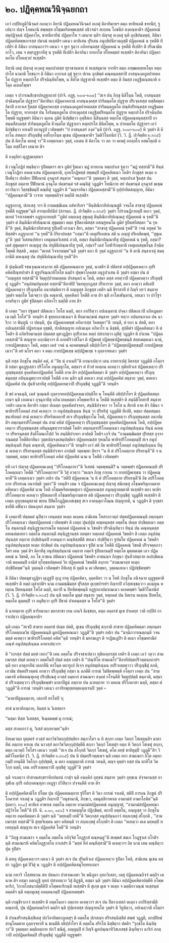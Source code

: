 <h1>๒๐. ปฎิคฺคหณวินิจฺฉยกถา</h1>
<p> เอวํ  กปฺปิยภูมิวินิจฺฉยํ กเถตฺวา อิทานิ ปฎิคฺคหณวินิจฺฉยํ กเถตุํ ติอาทิมาหฯ ตตฺถ ขาทิยเตติ ขาทนียํ, ฐเปตฺวา ปญฺจ โภชนานิ สพฺพสฺส อโชฺฌหริตพฺพเสฺสตํ อธิวจนํฯ สเทฺทน โภชนียํ  สงฺคณฺหาติฯ ปฎิคฺคหณํ สมฺปฎิจฺฉนํ ปฎิคฺคาโห, ขาทนียาทีนํ ปฎิคฺคาโห ฯ เตนาห นฺติฯ ปญฺจสุ อเงฺคสุ นฺติ อุกฺขิปนมตฺตํ, อิมินา ปฎิคฺคหิตพฺพภารสฺส ปมาณํ ทเสฺสติฯ เตเนว ตาทิเสน ปุริเสน อนุกฺขิปนียวตฺถุสฺมิํ ปฎิคฺคหณํ น รุหตีติ ทีเปติฯ ติ อิมินา อาสนฺนภาวํฯ เตเนว จ ทูเร ฐตฺวา อภิหรนฺตสฺส ปฎิคฺคหณํ น รุหตีติ ทีเปติฯ ติ ปริณามิตภาโว, เตน จ ตตฺรฎฺฐกาทีสุ น รุหตีติ ทีเปติฯ ติอาทินา ทายกโต ปโยคตฺตยํ ทเสฺสติฯ ติอาทินา ปฎิคฺคาหกโต ปโยคทฺวยํ ทเสฺสติฯ</p>


<p>อิทานิ เตสุ ปญฺจสุ อเงฺคสุ หตฺถปาสสฺส ทุราชานตาย ตํ ทเสฺสตุมาห จฺจาทิฯ ตตฺถ อฑฺฒเตยฺยหโตฺถ หตฺถปาโส นามาติ โยชนาฯ ติ อิมินา อากาเส อุชุํ ฐตฺวา ปเรน อุกฺขิตฺตํ คณฺหนฺตสฺสาปิ อาสนฺนงฺคภูตปาทตลโต ปฎฺฐาย หตฺถปาโส ปริจฺฉินฺทิตโพฺพ, น สีสโต ปฎฺฐายาติ ทเสฺสติฯ ตตฺถ ติ อิมสฺส เหฎฺฐิมเนฺตนาติ อโตฺถ คเหตโพฺพฯ</p>


<p>เอตฺถ จ ปวารณสิกฺขาปทฎฺฐกถายํ (ปาจิ. อฎฺฐ. ๒๓๘-๒๓๙) ‘‘สเจ ปน ภิกฺขุ นิสิโนฺน โหติ, อาสนฺนสฺส ปจฺฉิมนฺตโต ปฎฺฐายา’’ติอาทินา ปฎิคฺคาหกานํ อาสนฺนงฺคสฺส ปาริมนฺตโต ปฎฺฐาย ปริเจฺฉทสฺส ทสฺสิตตฺตา อิธาปิ อากาเส ฐิตสฺส ปฎิคฺคาหกสฺส อาสนฺนงฺคภูตปาทตลสฺส ปาริมนฺตภูตโต ปณฺหิปริยนฺตสฺส เหฎฺฐิมตลโต ปฎฺฐาย, ทายกสฺส ปน โอริมนฺตภูตโต ปาทงฺคุลสฺส เหฎฺฐิมปริยนฺตโต ปฎฺฐาย หตฺถปาโส  ปริจฺฉินฺทิตโพฺพติ ทฎฺฐพฺพํฯ อิมินาว นเยน ภูมิยํ นิปชฺชิตฺวา อุสฺสีสเก นิสินฺนสฺส หตฺถโต ปฎิคฺคณฺหนฺตสฺสาปิ อาสนฺนสีสงฺคสฺส ปาริมนฺตภูตโต คีวนฺตโต ปฎฺฐาเยว หตฺถปาโส มินิตโพฺพ, น ปาทตลโต ปฎฺฐายฯ เอวํ นิปชฺชิตฺวา ทาเนปิ ยถานุรูปํ เวทิตพฺพํฯ ‘‘ยํ อาสนฺนตรํ องฺค’’นฺติ (ปาจิ. อฎฺฐ. ๒๓๘-๒๓๙) หิ  วุตฺตํฯ ติ คิลาโน สหตฺถา ปริภุญฺชิตุํ อสโกฺกโนฺต มุเขน ปฎิคฺคณฺหาติฯ วิมติวิโนทนิยํ (วิ. วิ. ฎี. ปาจิตฺติย ๒.๒๖๕) ปน ติ คิลาโน คเหตุํ วา’’ติ เอตฺตกเมว วุตฺตํ, เอเตน ติ คิลาโน วา อถ วา คเหตุํ อกลฺลโก อสมโตฺถติ อโตฺถ ทสฺสิโตฯ เตนาห ติฯ</p>


<p> ติ องฺคุลิยา ผุฎฺฐมเตฺตนฯ</p>


<p>ติ เวณุโกฎิยํ พนฺธิตฺวา ฐปิตตฺตาฯ สเจ ภูมิยํ ฐิตเมว ฆฎํ ทายเกน หตฺถปาเส ฐตฺวา ‘‘ฆฎํ ทสฺสามี’’ติ ทินฺนํ เวณุโกฎิยา คหณวเสน ปฎิคฺคณฺหาติ, อุภยโกฎิพทฺธํ สพฺพมฺปิ ปฎิคฺคหิตเมว โหติฯ ภิกฺขุสฺส หเตฺถ อปีเฬตฺวา ปกติยา ปีฬิยมานํ อุจฺฉุรสํ สนฺธาย ‘‘คณฺหถา’’ติ วุตฺตตฺตา ติ วุตฺตํ, หตฺถปาเส ฐิตสฺส ปน ภิกฺขุสฺส อตฺถาย ปีฬิยมานํ อุจฺฉุโต ปคฺฆรนฺตํ รสํ คณฺหิตุํ วฎฺฎติฯ โทณิกาย สยํ ปคฺฆรนฺตํ อุจฺฉุรสํ มเชฺฌ อาวริตฺวา วิสฺสชฺชิตมฺปิ คณฺหิตุํ วฎฺฎติฯ ติ ‘‘มญฺจาทินา ปฎิคฺคเหสฺสามี’’ติ อุปฺปาทิตสญฺญาย, อิมินา ‘‘ปฎิคฺคณฺหามี’’ติ วาจาย วตฺตพฺพกิจฺจํ นตฺถีติ ทเสฺสติฯ</p>


<p>   อฎฺฐกถาสุ, ปเทเสสุ วาฯ ติ ถามมชฺฌิเมน อสํหาริเยฯ ‘‘ตินฺติณิกาทิปเณฺณสูติ วจนโต สาขาสุ ปฎิคฺคหณํ รุหตีติ ทฎฺฐพฺพ’’นฺติ สารตฺถทีปนิยํ (สารตฺถ. ฎี. ปาจิตฺติย ๓.๒๖๕) วุตฺตํฯ โปราณฎีกายมฺปิ ตเถว วุตฺตํ, ตเทตํ วิจาเรตพฺพํฯ อฎฺฐกถายญฺหิ ‘‘ภูมิยํ อตฺถเตสุ สุขุเมสุ ตินฺติณิกาทิปเณฺณสุ ปฎิคฺคหณํ น รุหตี’’ติ วุตฺตํฯ ตํ ตินฺติณิกาทิปณฺณานํ สุขุมตฺตา ตตฺถ ฐปิตอามิสสฺส อสณฺฐหนโต ภูมิยํ ฐปิตสทิสตฺตา ‘‘น รุหตี’’ติ วุตฺตํ, ตินฺติณิกาทิสาขาสุ ฐปิเตปิ เอวเมว สิยา, ตสฺมา ‘‘สาขาสุ ปฎิคฺคหณํ รุหตี’’ติ วจนํ อยุตฺตํ วิย ทิสฺสติฯ อฎฺฐกถายํ ‘‘น รุหตี’’ติ กิริยาปทสฺส ‘‘กสฺมา’’ติ เหตุปริเยสเน สติ น อญฺญํ ปริเยสิตพฺพํ, ‘‘สุขุเมสู’’ติ วุตฺตํ วิเสสนปทํเยว เหตุมนฺตวิเสสนํ ภวติ, ตสฺมา ตินฺติณิกปณฺณาทีสุ ปฎิคฺคหณํ น รุหติ, กสฺมา? เตสํ สุขุมตฺตาฯ อเญฺญสุ ปน ปทุมินีปณฺณาทีสุ รุหติ, กสฺมา? เตสํ โอฬาริกตฺตาติ เหตุผลสมฺพโนฺธ อิจฺฉิตโพฺพติ ทิสฺสติ , ตสฺมา ‘‘ตเทตํ วิจาเรตพฺพ’’นฺติ วุตฺตํฯ ตถา หิ วุตฺตํ อฎฺฐกถายํ ‘‘น หิ ตานิ สนฺธาเรตุํ สมตฺถานีติ มหเนฺตสุ ปน ปทุมินีปณฺณาทีสุ รุหตี’’ติฯ</p>


<p> ติ ปุญฺฉิเตปิ รชนจุณฺณาสงฺกาย สติ ปฎิคฺคหณตฺถาย วุตฺตํ, นาสติฯ ติ ปติตรชํ อปฺปฎิคฺคเหตฺวา อุปริ คหิตปิณฺฑปาตํฯ ติ ทุรูปจิณฺณาทิโทโส นตฺถิฯ ปุพฺพาโภคสฺส อนุรูปวเสน ติ วุตฺตํฯ ยสฺมา ปน ตํ ‘‘อญฺญสฺส ทสฺสามี’’ติ จิตฺตุปฺปาทมเตฺตน ปรสนฺตกํ น โหติ, ตสฺมา ตสฺส อทตฺวาปิ ปฎิคฺคเหตฺวา ปริภุญฺชิตุํ วฎฺฎติฯ ‘‘อนุปสมฺปนฺนสฺส ทสฺสามี’’ติอาทิปิ วินยทุกฺกฎสฺส ปริหาราย  วุตฺตํ, ตถา อกตฺวา คหิเตปิ ปฎิคฺคเหตฺวา ปริภุญฺชโต อนาปตฺติเยวฯ ติ อญฺญสฺส ภิกฺขุสฺส เทติฯ นฺติ ขีรรสาทิํ ยํ กิญฺจิ ทฺรวํ สนฺธาย วุตฺตํฯ หตฺถโต โมเจตฺวา ปุน คณฺหาติ, อุคฺคหิตกํ โหตีติ อาห ติฯ นฺติ อาโลเฬนฺตานํ, อยเมว วา ปาโฐฯ อาหริตฺวา ภูมิยํ ฐปิตตฺตา อภิหาโร นตฺถีติ อาห ติฯ</p>


<p> ติ เอตฺถ ‘‘ยถา ปฐมตรํ ปติตเถเว โทโส นตฺถิ, ตถา อากิริตฺวา อปเนนฺตานํ ปจฺฉา ปติตเถเวปิ อภิหฎตฺตา เนวตฺถิ โทโส’’ติ วทนฺติฯ ติ ขุทฺทกภาชเนนฯ ติ ทียมานกฺขณํ สนฺธาย วุตฺตํฯ ทตฺวา อปนยนกาเล ปน ฉาริกา วา พินฺทูนิ วา ปตนฺติ, ปุน ปฎิคฺคเหตพฺพํ อภิหารสฺส วิคตตฺตา’’ติ วทนฺติ, ตํ ยถา น ปตติ, ตถา อปเนสฺสามีติ ปฎิหรเนฺต ยุชฺชติ, ปกติสญฺญาย อปเนเนฺต อภิหาโร น ฉิชฺชติ, สุปติตํฯ ปฎิคฺคหิตเมว หิ ตํ โหติฯ ติ อภิหริยมานสฺส ปตฺตสฺส มุขวฎฺฎิยา อุปริภาเค หตฺถํ ปสาเรตฺวา ผุสิตุํ วฎฺฎติฯ ติ ปาเทน ‘‘ปฎิคฺคเหสฺสามี’’ติ สญฺญาย อกฺกมิตฺวาฯ ติ อภยคิริวาสิโนฯ ติ ปฎิพทฺธํ ปฎิพทฺธปฎิพทฺธนฺติ สทฺทมตฺตเมว นานํ, กายปฎิพทฺธเมว โหติ, ตสฺมา เตสํ วจนํ น คเหตพฺพนฺติ อธิปฺปาโยฯ ติ ‘‘ปฎิพทฺธปฎิพทฺธมฺปิ กายปฎิพทฺธเมวา’’ติ อยํ นโยฯ ตถา จ ตตฺถ กายปฎิพเทฺธ ตปฺปฎิพเทฺธ จ ถุลฺลจฺจยเมว วุตฺตํฯ</p>


<p>นฺติ ยสฺส ภิกฺขุโน สนฺติกํ คตํ, ตํ ‘‘อิธ นํ อาเนหี’’ติ อาณาเปตฺวา  เตน อาหราเปตุํ อิตรสฺส วฎฺฎตีติ อโตฺถฯ ติ ยสฺมา มูลฎฺฐเสฺสว  ปริโภโค อนุญฺญาโต, ตสฺมาฯ ตํ ทิวสํ หเตฺถน คเหตฺวา ทุติยทิวเส ปฎิคฺคเหตฺวา ปริภุญฺชนฺตสฺส อุคฺคหิตกปฎิคฺคหิตํ โหตีติ อาห ติฯ อปฺปฎิคฺคหิตตฺตา ติ วุตฺตํฯ อปฺปฎิคฺคเหตฺวา ปริภุญฺชนฺตสฺส อทินฺนมุขทฺวาราปตฺติ โหตีติ อาห นฺติฯ นฺติ ตทเหว สามํ อปฺปฎิคฺคหิตํ สนฺธาย วุตฺตํ, ตทเหว ปฎิคฺคหิตํ ปน ปุนทิวสาทีสุ อปฺปฎิคฺคเหตฺวาปิ ปริภุญฺชิตุํ วฎฺฎตี’’ติ วทนฺติฯ</p>


<p> ติ ขยํ คจฺฉนฺติ, เตสํ จุเณฺณหิ ถุลฺลจฺจยอปฺปฎิคฺคหณาปตฺติโย น โหนฺตีติ อธิปฺปาโยฯ ติ ปฎิคฺคหิตสตฺถเกนฯ นฺติ เอเตเนว อุจฺฉุอาทีสุ อภินวลคฺคตฺตา อโพฺพหาริกํ น โหตีติ ทเสฺสติฯ ติ สนฺนิธิโทสาทิํ สนฺธาย วทติฯ เตนาห ติอาทิฯ กสฺมา ปเนตฺถ อุคฺคหิตปจฺจยา, สนฺนิธิปจฺจยา วา โทโส น สิยาติ อาห ติฯ อิมินา จ พาหิรปริโภคตฺถํ สามํ คเหตฺวา วา อนุปสมฺปเนฺนน ทินฺนํ วา ปริหริตุํ วฎฺฎตีติ ทีเปติ, ตสฺมา ปตฺตสมฺมกฺขนาทิอตฺถํ สามํ คเหตฺวา ปริหริตเตลาทิํ สเจ ปริภุญฺชิตุกาโม โหติ, ปฎิคฺคเหตฺวา ปริภุญฺชนฺตสฺส อนาปตฺติฯ อพฺภนฺตรปริโภคตฺถํ ปน สามํ คหิตํ ปฎิคฺคเหตฺวา ปริภุญฺชนฺตสฺส อุคฺคหิตปฎิคฺคหณํ โหติ, อปฺปฎิคฺคเหตฺวา ปริภุญฺชนฺตสฺส อทินฺนมุขทฺวาราปตฺติ โหติฯ อพฺภนฺตรปริโภคตฺถเมว อนุปสมฺปเนฺนน ทินฺนํ คเหตฺวา ปริหรนฺตสฺส สิงฺคีโลณกโปฺป วิย สนฺนิธิปจฺจยา อาปตฺติ โหติฯ เกจิ ปน ‘‘ถามมชฺฌิมสฺส ปุริสสฺส อุจฺจารณมตฺตํ โหตีติอาทินา วุตฺตปญฺจงฺคสมฺปตฺติยา ปฎิคฺคหณสฺส รุหณโต พาหิรปริโภคตฺถมฺปิ สเจ อนุปสมฺปเนฺนหิ ทินฺนํ คณฺหาติ, ปฎิคฺคหิตเมวา’’ติ  วทนฺติฯ เอวํ สติ อิธ พาหิรปริโภคตฺถํ อนุปสมฺปเนฺนน ทินฺนํ คเหตฺวา ปริหรนฺตสฺส สนฺนิธิปจฺจยา อาปตฺติ วตฺตพฺพา สิยาฯ ‘‘น หิ ตํ ปริโภคตฺถาย ปริหรนฺตี’’ติ จ น วตฺตพฺพํ, ตสฺมา พาหิรปริโภคตฺถํ คหิตํ ปฎิคฺคหิตํ นาม น โหตีติ เวทิตพฺพํฯ</p>


<p>ยทิ เอวํ ปญฺจสุ ปฎิคฺคหณเงฺคสุ ‘‘ปริโภคตฺถายา’’ติ วิเสสนํ วตฺตพฺพนฺติ? น วตฺตพฺพํฯ ปฎิคฺคหณญฺหิ ปริโภคตฺถเมว โหตีติ ‘‘ปริโภคตฺถายา’’ติ วิสุํ อวตฺวา ‘‘ตเญฺจ ภิกฺขุ กาเยน วา กายปฎิพเทฺธน วา ปฎิคฺคณฺหาตี’’ติ เอตฺตกเมว วุตฺตํฯ อปเร ปน ‘‘สติปิ  ปฎิคฺคหเณ ‘น หิ ตํ ปริโภคตฺถาย ปริหรนฺตี’ติ อิธ อปริโภคตฺถาย ปริหรเณ อนาปตฺติ วุตฺตา’’ติ วทนฺติฯ เตน จ ปฎิคฺคหณเงฺคสุ ปญฺจสุ สมิเทฺธสุ อโชฺฌหริตุกามตาย คหิตเมว ปฎิคฺคหิตํ นาม โหติ อโชฺฌหริตเพฺพสุเยว ปฎิคฺคหณสฺส อนุญฺญาตตฺตาติ ทเสฺสติฯ ตถา พาหิรปริโภคตฺถาย คเหตฺวา ฐปิตเตลาทิํ อโชฺฌหริตุกามตาย สติ ปฎิคฺคเหตฺวา ปริภุญฺชิตุํ วฎฺฎตีติ ทเสฺสติฯ ติ เอตฺถ อุทุกฺขลมุสลานํ ขเยน ปิสิตโกฎฺฎิตเภสเชฺชสุ สเจ อาคนฺตุกวโณฺณ ปญฺญายติ, น วฎฺฎติฯ ติ รุกฺขสาขาทีหิ คฬิตฺวา ปตนอุทกํ สนฺธาย วุตฺตํฯ</p>


<p> ติ เอตฺถาปิ ปตฺตคตํ ฉุปิตฺวา เทนฺตสฺส หเตฺถ ลเคฺคน อามิเสน โทสาภาวตฺถํ ปตฺตปฎิคฺคหณนฺติ อพฺภนฺตรปริโภคตฺถเมว ปตฺตปฎิคฺคหณํ เวทิตพฺพํฯ ติ เอตฺถ ปุนปฺปุนํ คณฺหนฺตสฺส อตฺตโน ปเตฺต ปกฺขิตฺตเมว อตฺตโน สนฺตกนฺติ สนฺนิฎฺฐานกรณโต หตฺถคตํ ปฎิคฺคหณํ น วิชหติฯ ปริจฺฉินฺทิตฺวา ทินฺนํ ปน คณฺหนฺตสฺส คหณสมเยเยว อตฺตโน สนฺตกนฺติ สนฺนิฎฺฐานสฺส กตตฺตา  หตฺถคตํ ปฎิคฺคหณํ วิชหติฯ ติ เอตฺถ อนุปสมฺปนฺนสฺส อตฺถาย ปกฺขิปเนฺตปิ อาคนฺตฺวา คณฺหิสฺสตีติ สยเมว ปกฺขิปิตฺวา ฐปนโต ปฎิคฺคหณํ น วิชหติฯ อนุปสมฺปนฺนสฺส หเตฺถ ปกฺขิตฺตํ ปน อนุปสมฺปเนฺนเนว ฐปิตํ นาม โหตีติ ปฎิคฺคหณํ วิชหติ ปริจฺจตฺตภาวโตฯ เตน วุตฺตํ ติฯ ติอาทีสุ อนุปสมฺปนฺนานํ อตฺถาย กตฺถจิ ฐปิยมานมฺปิ หตฺถโต มุตฺตมเตฺต เอว ปฎิคฺคหณํ น วิชหติ, อถ โข ภาชเน ปติตเมว ปฎิคฺคหณํ วิชหติฯ ภาชนญฺจ ภิกฺขุนา ปุนทิวสตฺถาย อเปกฺขิตเมวาติ ตคฺคตมฺปิ อามิสํ ทุโทฺธตปตฺตคตํ วิย ปฎิคฺคหณํ วิชหตีติ สงฺกาย ‘‘สามเณรสฺส หเตฺถ ปกฺขิปิตพฺพ’’นฺติ วุตฺตนฺติ เวทิตพฺพํฯ อีทิเสสุ หิ ยุตฺติ น คเวสิตพฺพา, วุตฺตนเยเนว ปฎิปชฺชิตพฺพํฯ</p>


<p> ติ อิมินา ปตฺตมุขวฎฺฎิยา ผุเฎฺฐปิ กุเฎ ยาคุ ปฎิคฺคหิตา, อุคฺคหิตา วา น โหติ ภิกฺขุโน อนิจฺฉาย ผุฎฺฐตฺตาติ ทเสฺสติฯ ติ หตฺถํ ผุสาเปติฯ  นาม ถามมชฺฌิมสฺส ปุริสสฺส อุเกฺขปารหํฯ กิญฺจาปิ อวิสฺสเชฺชตฺวาว อเญฺญน หเตฺถน ปิทหนฺตสฺส โทโส นตฺถิ, ตถาปิ น ปิทหิตพฺพนฺติ อฎฺฐกถาปมาเณเนว คเหตพฺพํฯ วิมติวิโนทนิยํ (วิ. วิ. ฎี. ปาจิตฺติย ๒.๒๖๕) ปน   นฺติ หตฺถโต มุตฺตํ สนฺธาย วุตฺตํ, หตฺถคตํ ปน อิตเรน หเตฺถน ปิทหโต, หตฺถโต มุตฺตมฺปิ วา อผุสิตฺวา อุปริ ปิธานํ ปาเตนฺตสฺส น โทโส’’ติ วุตฺตํฯ</p>


<p> ติ ฉายตฺถาย อุปริ ธาริยมานา มหาสาขา เยน เกนจิ ฉิเชฺชยฺย, ตตฺถ ลคฺครชํ มุเข ปาเตยฺย วาติ กปฺปิยํ การาเปตฺวา ปฎิคฺคณฺหาติฯ</p>


<p>นฺติ  เอตฺถ ‘‘สเจปิ สาขาย ลคฺครชํ ปเตฺต ปตติ, สุเขน ปริภุญฺชิตุํ สกฺกาติ สาขาย ปฎิคฺคหิตตฺตา อพฺภนฺตรปริโภคตฺถเมวิธ ปฎิคฺคหณนฺติ มูลปฎิคฺคหณเมว วฎฺฎตี’’ติ วุตฺตํฯ อปเร ปน ‘‘มจฺฉิกวารณตฺถนฺติ วจนมตฺตํ คเหตฺวา พาหิรปริโภคตฺถํ คหิต’’นฺติ วทนฺติฯ ติ มหาฆเฎฯ ติ จาฎิฆเฎปิฯ ติ ตเมว อโชฺฌหรณียํ ภณฺฑํ อนุปสมฺปเนฺนน คาหาเปตฺวาฯ</p>


<p>ติ ‘‘เถรสฺส ปตฺตํ มยฺหํ เทถา’’ติ เตน อตฺตโน ปริจฺจชาเปตฺวา ทุติยเตฺถรสฺส เทติฯ ติ เอตฺถ เอวํ วตฺวา สามเณรสฺส ปตฺตํ คเหตฺวา อตฺตโนปิ ปตฺตํ ตสฺส เทติฯ ติ ‘‘ปณฺฑิโต สามเณโร’’ติอาทิปตฺตปริวตฺตนกถายํฯ นฺติ ยถา มาตุอาทีนํ เตลาทีนิ หรโนฺต ตถารูเป กิเจฺจ อนุปสมฺปเนฺนน อปริวเตฺตตฺวาว ปริภุญฺชิตุํ ลภติ, เอวมิธ ปตฺตปริวตฺตนํ อกตฺวา ปริภุญฺชิตุํ กสฺมา น ลภตีติ การณํ วีมํสิตพฺพนฺติ อโตฺถฯ เอตฺถ ปน ‘‘สามเณเรหิ คหิตตณฺฑุเลสุ ปริกฺขีเณสุ อวสฺสํ อมฺหากํ สามเณรา สงฺคหํ กโรนฺตีติ จิตฺตุปฺปตฺติ สมฺภวติ, ตสฺมา ตํ ปริวเตฺตตฺวาว ปริภุญฺชิตพฺพํฯ มาตาปิตูนํ อตฺถาย ปน ฉายตฺถาย วา คหเณ ปริโภคาสา นตฺถิ, ตสฺมา ตํ วฎฺฎตี’’ติ การณํ วทนฺติฯ เตเนว อาจริยพุทฺธทตฺตเตฺถเรนปิ วุตฺตํ –</p>


<p>
‘‘มาตาปิตูนมตฺถาย, เตลาทิํ หรโตปิ จ;  
  
สาขํ ฉายาทิอตฺถาย, อิมสฺส น วิเสสตาฯ  
</p>
  
<p>
‘‘ตสฺมา หิสฺส วิเสสสฺส, จิเนฺตตพฺพํ ตุ การณํ;  
  
ตสฺส สาลยภาวํ ตุ, วิเสสํ ตกฺกยามห’’นฺติฯ  
</p>
  
<p>อิทเมเวตฺถ   ยุตฺตตรํ อวสฺสํ ตถาวิธวิตกฺกุปฺปตฺติยา สมฺภวโตฯ น หิ สกฺกา เอตฺถ วิตกฺกํ โสเธตุนฺติฯ มาตาทีนํ อตฺถาย หรเณ ปน นาวสฺสํ ตถาวิธวิตกฺกุปฺปตฺตีติ สกฺกา วิตกฺกํ โสเธตุํฯ ยตฺถ หิ วิตกฺกํ โสเธตุํ สกฺกา, ตตฺถ เนวตฺถิ โทโสฯ เตเนว วกฺขติ ‘‘สเจ ปน สโกฺกติ วิตกฺกํ โสเธตุํ, ตโต ลทฺธํ ขาทิตุมฺปิ วฎฺฎตี’’ติฯ วิมติวิโนทนิยํ (วิ. วิ. ฎี. ปาจิตฺติย ๒.๒๖๕) ปน ติ ปตฺตปริวตฺตเนฯ นฺติ เอตฺถ ยถา สามเณรา อิโต อมฺหากมฺปิ เทนฺตีติ วิตโกฺก อุปฺปชฺชติ, น ตถา อญฺญตฺถาติ การณํ วทนฺติ, ตญฺจ ยุตฺตํฯ ยสฺส ปน ตาทิโส วิตโกฺก นตฺถิ, เตน อปริวเตฺตตฺวาปิ ภุญฺชิตุํ วฎฺฎตี’’ติ วุตฺตํฯ</p>


<p> นฺติ จาเลตฺวา ปาสาณสกฺขราทิอปนยนํ กาตุํฯ นฺติ อนคฺคิกํ อุทฺธนํ สนฺธาย วุตฺตํฯ อุทฺธเน ปจฺจมานสฺส อาลุฬเน อุปริ อปกฺกตณฺฑุลา เหฎฺฐา ปวิสิตฺวา ปจฺจนฺตีติ อาห ติฯ</p>


<p> ติ อปฺปฎิคฺคหิตามิโส ปโตฺต ปุน ปฎิคฺคหณตฺถาย ฐปิโตฯ ติ วินา การณํ จาเลติ, สติปิ การเณ ภิกฺขูนํ ปริโภคารหํ จาเลตุํ น วฎฺฎติฯ กิญฺจาปิ ‘‘อนุชานามิ, ภิกฺขเว, อมนุสฺสิกาพาเธ อามกมํสํ อามกโลหิต’’นฺติ (มหาว. ๒๖๔) ตาทิเส อาพาเธ อตฺตโน อตฺถาย อามกมํสปฎิคฺคหณํ อนุญฺญาตํ, ‘‘อามกมํสปฎิคฺคหณา ปฎิวิรโต โหตี’’ติ (ที. นิ. ๑.๑๐, ๑๙๔) จ สามญฺญโต ปฎิกฺขิตฺตํ, ตถาปิ อตฺตโน, อญฺญสฺส วา ภิกฺขุโน อตฺถาย อคฺคหิตตฺตา ติ วุตฺตํฯ นฺติ ‘‘มยฺหมฺปิ เทตี’’ติ วิตกฺกสฺส อนุปฺปนฺนภาวํ สลฺลเกฺขตุํ สโกฺกติ , ‘‘สามเณรสฺส ทสฺสามี’’ติ สุทฺธจิเตฺตน มยา คหิตนฺติ วา สลฺลเกฺขตุํ สโกฺกติฯ ติ เอตฺถ ‘‘คเหตฺวา คเต มยฺหมฺปิ ทเทยฺยุนฺติ สญฺญาย สเจ ปฎิคฺคหิตํ โหตี’’ติ วทนฺติฯ</p>


<p> ติ ‘‘ภิกฺขู สามเณรา จ อตฺตโน อตฺตโน อภิรุจิตํ โกฎฺฐาสํ คณฺหนฺตู’’ติ สเพฺพสํ สมเก โกฎฺฐาเส กโรติฯ นฺติ สามเณเรหิ คหิตโกฎฺฐาสโต อวเสสํฯ ติ ‘‘มยฺหํ อิทํ คณฺหิสฺสามี’’ติ คเหตฺวาฯ อิธ  นาม เตน คณฺหิตฺวา ปุน ฐปิตํฯ</p>


<p>ติ  ตทหุ ปฎิคฺคเหตฺวาฯ เตเนว ติ วุตฺตํฯ สเจ ปน ปุริมทิวเส ปฎิคฺคเหตฺวา ฐปิตา โหติ, สามิเสน มุเขน ตสฺสา วฎฺฎิยา ธูมํ ปิวิตุํ น วฎฺฎติฯ ติ อปฺปฎิคฺคหิตสมุโทฺททเกนฯ</p>


<p> นาม กทาจิ วโสฺสทเกน สห ปตนกา ปาสาณเลขา วิย ฆนีภูตา อุทกวิเสสา, เตสุ ปฎิคฺคหณกิจฺจํ นตฺถิฯ เตนาห ติฯ ยสฺมา กตกฎฺฐิ อุทกํ ปสาเทตฺวา วิสุํ ติฎฺฐติ, ตสฺมา นฺติ วุตฺตํฯ อิมินา อปฺปฎิคฺคหิตาปตฺตีหิ อโพฺพหาริกํ, วิกาลโภชนาปตฺตีหิปิ อโพฺพหาริกนฺติ ทเสฺสติฯ ติ สุเกฺข มุเข จ หเตฺถ จ มตฺติกาวณฺณํ ทเสฺสนฺตํ ลคฺคติฯ นฺติ หตฺถมุเขสุ อลคฺคนกมฺปิ ปฎิคฺคเหตพฺพํฯ</p>


<p>นฺติ เรณุขีราภาวํ ทเสฺสติฯ ติ อตฺตโนเยว อตฺถาย คเหตฺวาฯ สเจ ปน ปีตาวเสสกํ ตเตฺถว อากิริสฺสามีติ คณฺหาติ, ปุน ปฎิคฺคหณกิจฺจํ  นตฺถิฯ นฺติ ปุปฺผรสสฺส ปญฺญายนโต วุตฺตํฯ ติ วิยูหิตฺวา, อปเนตฺวาติ อโตฺถฯ</p>


<p> ติ ปาณสรีรสนฺนิสฺสิเตสุ ปถวีอาทิมหาภูเตสุฯ ติ อตฺตโน ปเรสญฺจ สรีรสนฺนิสฺสิตํ สพฺพํ วฎฺฎติ, อกปฺปิยมํสานุโลมตาย ถุลฺลจฺจยาทิํ น ชเนตีติ อธิปฺปาโยฯ ติ อตฺตโน สรีรโต ฉิชฺชิตฺวา ปตติฯ ‘‘รุกฺขโต ฉินฺทิตฺวา’’ติ วุตฺตตฺตา มตฺติกตฺถาย ปถวิํ ขณิตุํ, อญฺญมฺปิ ยํ กิญฺจิ มูลปณฺณาทิวิสเภสชฺชํ ฉินฺทิตฺวา ฉาริกํ อกตฺวาปิ อปฺปฎิคฺคหิตมฺปิ ปริภุญฺชิตุํ วฎฺฎตีติ ทฎฺฐพฺพํฯ</p>

</p>

</p>

</p>





